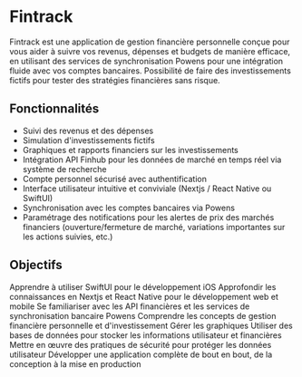 # Fintrack

Fintrack est une application de gestion financière personnelle conçue pour vous aider à suivre vos revenus, dépenses et budgets de manière efficace, en utilisant des services de synchronisation Powens pour une intégration fluide avec vos comptes bancaires.
Possibilité de faire des investissements fictifs pour tester des stratégies financières sans risque.

## Fonctionnalités

- Suivi des revenus et des dépenses
- Simulation d'investissements fictifs
- Graphiques et rapports financiers sur les investissements
- Intégration API Finhub pour les données de marché en temps réel via système de recherche
- Compte personnel sécurisé avec authentification
- Interface utilisateur intuitive et conviviale (Nextjs / React Native ou SwiftUI)
- Synchronisation avec les comptes bancaires via Powens
- Paramétrage des notifications pour les alertes de prix des marchés financiers (ouverture/fermeture de marché, variations importantes sur les actions suivies, etc.)

## Objectifs

Apprendre à utiliser SwiftUI pour le développement iOS
Approfondir les connaissances en Nextjs et React Native pour le développement web et mobile
Se familiariser avec les API financières et les services de synchronisation bancaire Powens
Comprendre les concepts de gestion financière personnelle et d'investissement
Gérer les graphiques
Utiliser des bases de données pour stocker les informations utilisateur et financières
Mettre en œuvre des pratiques de sécurité pour protéger les données utilisateur
Développer une application complète de bout en bout, de la conception à la mise en production